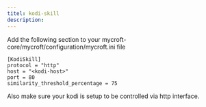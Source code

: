 ```yaml
---
titel: kodi-skill
description: 
---
```

Add the following section to your mycroft-core/mycroft/configuration/mycroft.ini file
```
[KodiSkill]
protocol = "http"
host = "<kodi-host>"
port = 80
similarity_threshold_percentage = 75
```

Also make sure your kodi is setup to be controlled via http interface.

